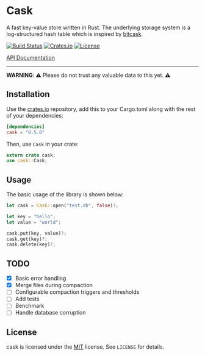 # Cask

A fast key-value store written in Rust. The underlying storage system is a log-structured hash table
which is inspired by [bitcask](https://github.com/basho/bitcask/).

[![Build Status](https://travis-ci.org/andrebeat/cask.svg?branch=master)](https://travis-ci.org/andrebeat/cask)
[![Crates.io](https://img.shields.io/crates/v/cask.svg?maxage=2592000)](https://crates.io/crates/cask)
[![License](https://img.shields.io/dub/l/vibe-d.svg)](https://raw.githubusercontent.com/andrebeat/cask/master/LICENSE)

[API Documentation](http://andrebeat.github.io/cask/cask/struct.Cask.html)

* * *

**WARNING**: ⚠️ Please do not trust any valuable data to this yet. ⚠️

## Installation

Use the [crates.io](http://crates.io/) repository, add this to your Cargo.toml along with the rest
of your dependencies:

```toml
[dependencies]
cask = "0.5.0"
```

Then, use `Cask` in your crate:

```rust
extern crate cask;
use cask::Cask;
```

## Usage

The basic usage of the library is shown below:

```rust
let cask = Cask::open("test.db", false)?;

let key = "hello";
let value = "world";

cask.put(key, value)?;
cask.get(key)?;
cask.delete(key)?;
```

## TODO

- [X] Basic error handling
- [X] Merge files during compaction
- [ ] Configurable compaction triggers and thresholds
- [ ] Add tests
- [ ] Benchmark
- [ ] Handle database corruption

## License

cask is licensed under the [MIT](http://opensource.org/licenses/MIT) license. See `LICENSE` for
details.
